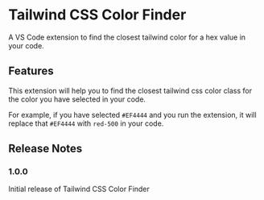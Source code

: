 # Tailwind CSS Color Finder

A VS Code extension to find the closest tailwind color for a hex value in your code.

## Features

This extension will help you to find the closest tailwind css color class for the color you have selected in your code.

For example, if you have selected `#EF4444` and you run the extension, it will replace that `#EF4444` with `red-500` in your code.

## Release Notes

### 1.0.0

Initial release of Tailwind CSS Color Finder

<!-- ### 1.0.1

Fixed issue #.

### 1.1.0

Added features X, Y, and Z. -->
